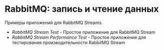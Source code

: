 # RabbitMQ: запись и чтение данных

Примеры приложений для RabbitMQ Streams.

* *RabbitMQ Stream Test* - Простое приложение для RabbitMQ Stream
* *RabbitMQ Stream Performance Test* - Простое приложение для тестирования производительности RabbitMQ Stream
